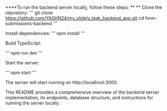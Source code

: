 ****To run the backend server locally, follow these steps: **
**
Clone the repository:
'''
git clone https://github.com/YASHN24/my_slidely_task_backend_app.git
cd form-submissions-backend
'''

Install dependencies:
'''
npm install
'''

Build TypeScript:

'''
npm run dev
'''

Start the server:

'''
npm start
'''

The server will start running on http://localhost:3000.



This README provides a comprehensive overview of the backend server implementation, its endpoints, database structure, and instructions for running the server locally.
